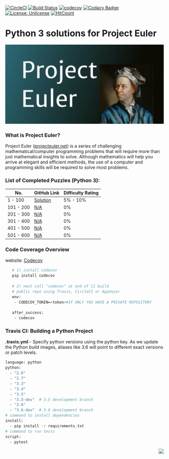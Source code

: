 [![CircleCI](https://circleci.com/gh/ikostan/ProjectEuler.svg?style=svg)](https://circleci.com/gh/ikostan/ProjectEuler)
[![Build Status](https://travis-ci.org/ikostan/ProjectEuler.svg?branch=master)](https://travis-ci.org/ikostan/ProjectEuler)
[![codecov](https://codecov.io/gh/ikostan/ProjectEuler/branch/master/graph/badge.svg)](https://codecov.io/gh/ikostan/ProjectEuler)
[![Codacy Badge](https://api.codacy.com/project/badge/Grade/38a887c081ce407088010e417b580998)](https://www.codacy.com/manual/ikostan/ProjectEuler?utm_source=github.com&amp;utm_medium=referral&amp;utm_content=ikostan/ProjectEuler&amp;utm_campaign=Badge_Grade)
[![License: Unlicense](https://img.shields.io/badge/license-Unlicense-blue.svg)](http://unlicense.org/)
[![HitCount](http://hits.dwyl.com/ikostan/ProjectEuler.svg)](http://hits.dwyl.com/ikostan/ProjectEuler)

# Python 3 solutions for Project Euler

![](https://github.com/ikostan/ProjectEuler/blob/master/ProjectEuler.png)

### What is Project Euler?

Project Euler ([projecteuler.net](http://projecteuler.net)) is a series of challenging mathematical/computer programming problems that will require more than just mathematical insights to solve. Although mathematics will help you arrive at elegant and efficient methods, the use of a computer and programming skills will be required to solve most problems.

### List of Completed Puzzles (Python 3):

| No. | GitHub Link | Difficulty Rating |                                                                                    
|-----|-------------|-------------------|
|1 - 100  |[Solution](https://github.com/ikostan/ProjectEuler/tree/master/Problems_1_to_100)| 5% - 10% |
|101 - 200|[N/A]()| 0% |
|201 - 300|[N/A]()| 0% |
|301 - 400|[N/A]()| 0% |
|401 - 500|[N/A]()| 0% |
|501 - 600|[N/A]()| 0% |

### Code Coverage Overview

website: [Codecov](https://codecov.io/)

```bash
   # 1) install codecov
   pip install codecov

   # 2) next call "codecov" at end of CI build
   # public repo using Travis, CircleCI or AppVeyor
   env:
    - CODECOV_TOKEN=<token>#IF ONLY YOU HAVE A PRIVATE REPOSITORY

   after_success:
    - codecov
```

### Travis CI: Building a Python Project

**.travis.yml** - Specify python versions using the python key. As we update the Python build images, aliases like 3.6 will point to different exact versions or patch levels.

```bash
language: python
python:
  - "2.6"
  - "2.7"
  - "3.3"
  - "3.4"
  - "3.5"
  - "3.5-dev"  # 3.5 development branch
  - "3.6"
  - "3.6-dev"  # 3.6 development branch
# command to install dependencies
install:
  - pip install -r requirements.txt
# command to run tests
script:
  - pytest
```

<img align="right" width="" height="" src="https://projecteuler.net/profile/iKostan.png">
